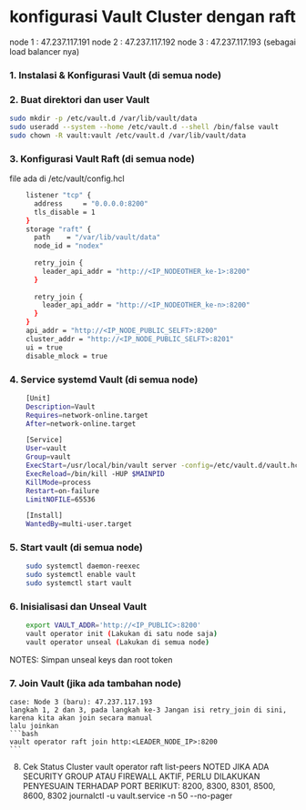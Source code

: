 # konfigurasi Vault Cluster dengan raft
node 1 : 47.237.117.191 node 2 : 47.237.117.192 node 3 : 47.237.117.193 (sebagai load balancer nya)

### 1. Instalasi & Konfigurasi Vault (di semua node)
### 2. Buat direktori dan user Vault
```bash
sudo mkdir -p /etc/vault.d /var/lib/vault/data
sudo useradd --system --home /etc/vault.d --shell /bin/false vault
sudo chown -R vault:vault /etc/vault.d /var/lib/vault/data
```
### 3. Konfigurasi Vault Raft (di semua node)
file ada di /etc/vault/config.hcl
```bash
    listener "tcp" {
      address     = "0.0.0.0:8200"
      tls_disable = 1
    }
    storage "raft" {
      path    = "/var/lib/vault/data"
      node_id = "nodex"
    
      retry_join {
        leader_api_addr = "http://<IP_NODEOTHER_ke-1>:8200"
      }
    
      retry_join {
        leader_api_addr = "http://<IP_NODEOTHER_ke-n>:8200"
      }
    }
    api_addr = "http://<IP_NODE_PUBLIC_SELFT>:8200"
    cluster_addr = "http://<IP_NODE_PUBLIC_SELFT>:8201"
    ui = true
    disable_mlock = true
```
### 4. Service systemd Vault (di semua node)
```bash
    [Unit]
    Description=Vault
    Requires=network-online.target
    After=network-online.target

    [Service]
    User=vault
    Group=vault
    ExecStart=/usr/local/bin/vault server -config=/etc/vault.d/vault.hcl
    ExecReload=/bin/kill -HUP $MAINPID
    KillMode=process
    Restart=on-failure
    LimitNOFILE=65536

    [Install]
    WantedBy=multi-user.target
```
### 5. Start vault (di semua node)
```bash
    sudo systemctl daemon-reexec
    sudo systemctl enable vault
    sudo systemctl start vault
```
### 6. Inisialisasi dan Unseal Vault
```bash
    export VAULT_ADDR='http://<IP_PUBLIC>:8200'
    vault operator init (Lakukan di satu node saja)
    vault operator unseal (Lakukan di semua node)
```
NOTES: Simpan unseal keys dan root token
### 7. Join Vault (jika ada tambahan node)
    case: Node 3 (baru): 47.237.117.193
    langkah 1, 2 dan 3, pada langkah ke-3 Jangan isi retry_join di sini, karena kita akan join secara manual
    lalu joinkan
    ```bash
    vault operator raft join http:<LEADER_NODE_IP>:8200
    ```
8.  Cek Status Cluster
    vault operator raft list-peers
NOTED JIKA ADA SECURITY GROUP ATAU FIREWALL AKTIF, PERLU DILAKUKAN PENYESUAIN TERHADAP PORT BERIKUT: 8200, 8300, 8301, 8500, 8600, 8302
journalctl -u vault.service -n 50 --no-pager
